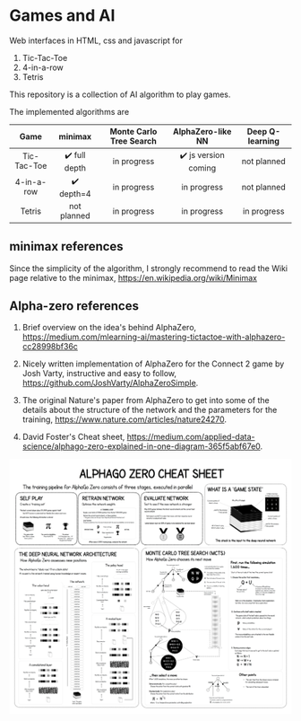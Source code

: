 # Games and AI

Web interfaces in HTML, css and javascript for 

1. Tic-Tac-Toe
2. 4-in-a-row
3. Tetris

This repository is a collection of AI algorithm to play games. 

The implemented algorithms are


| Game        | minimax                        | Monte Carlo Tree Search | AlphaZero-like NN  | Deep Q-learning    |
| :---------: | :----------------------------: | :---------------------: | :----------------: | :----------------: |
| Tic-Tac-Toe | :heavy_check_mark: full depth  | in progress             | :heavy_check_mark: js version coming | not planned      |
| 4-in-a-row  | :heavy_check_mark: depth=4     | in progress             | in progress        | not planned     |
| Tetris      | not planned                    | in progress             | in progress        | in progress        |


## minimax references

Since the simplicity of the algorithm, I strongly recommend to read the Wiki page relative to the minimax, https://en.wikipedia.org/wiki/Minimax


## Alpha-zero references

1. Brief overview on the idea's behind AlphaZero, https://medium.com/mlearning-ai/mastering-tictactoe-with-alphazero-cc28998bf36c

2. Nicely written implementation of AlphaZero for the Connect 2 game by Josh Varty, instructive and easy to follow, https://github.com/JoshVarty/AlphaZeroSimple.

3. The original Nature's paper from AlphaZero to get into some of the details about the structure of the network and the parameters for the training, https://www.nature.com/articles/nature24270.

4. David Foster's Cheat sheet, https://medium.com/applied-data-science/alphago-zero-explained-in-one-diagram-365f5abf67e0.
<p align="center">
<img alt="missing image" src="img/alpha_go_zero_cheat_sheet.png">
</p>